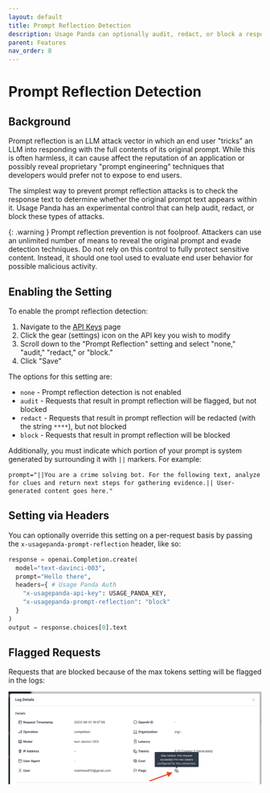 ```yaml
---
layout: default
title: Prompt Reflection Detection
description: Usage Panda can optionally audit, redact, or block a response that contains the original prompt text, a primary indicator of prompt reflection attacks.
parent: Features
nav_order: 8
---
```


# Prompt Reflection Detection

## Background
Prompt reflection is an LLM attack vector in which an end user "tricks" an LLM into responding with the full contents of its original prompt. While this is often harmless, it can cause affect the reputation of an application or possibly reveal proprietary "prompt engineering" techniques that developers would prefer not to expose to end users.

The simplest way to prevent prompt reflection attacks is to check the response text to determine whether the original prompt text appears within it. Usage Panda has an experimental control that can help audit, redact, or block these types of attacks.

{: .warning }
Prompt reflection prevention is not foolproof. Attackers can use an unlimited number of means to reveal the original prompt and evade detection techniques. Do not rely on this control to fully protect sensitive content. Instead, it should one tool used to evaluate end user behavior for possible malicious activity.

## Enabling the Setting
To enable the prompt reflection detection:

1. Navigate to the [API Keys](https://app.usagepanda.com/connections) page
2. Click the gear (settings) icon on the API key you wish to modify
3. Scroll down to the "Prompt Reflection" setting and select "none," "audit," "redact," or "block."
4. Click "Save"

The options for this setting are:

* `none` - Prompt reflection detection is not enabled
* `audit` - Requests that result in prompt reflection will be flagged, but not blocked
* `redact` - Requests that result in prompt reflection will be redacted (with the string `****`), but not blocked
* `block` - Requests that result in prompt reflection will be blocked

Additionally, you must indicate which portion of your prompt is system generated by surrounding it with `||` markers. For example:

```
prompt="||You are a crime solving bot. For the following text, analyze for clues and return next steps for gathering evidence.|| User-generated content goes here."
```

## Setting via Headers
You can optionally override this setting on a per-request basis by passing the `x-usagepanda-prompt-reflection` header, like so:

```python
response = openai.Completion.create(
  model="text-davinci-003",
  prompt="Hello there",
  headers={ # Usage Panda Auth
    "x-usagepanda-api-key": USAGE_PANDA_KEY,
    "x-usagepanda-prompt-reflection": "block"
  }
)
output = response.choices[0].text
```

## Flagged Requests

Requests that are blocked because of the max tokens setting will be flagged in the logs:

![Usage Panda Max Tokens Flag](../assets/images/usage-panda-max-tokens-flag.png)